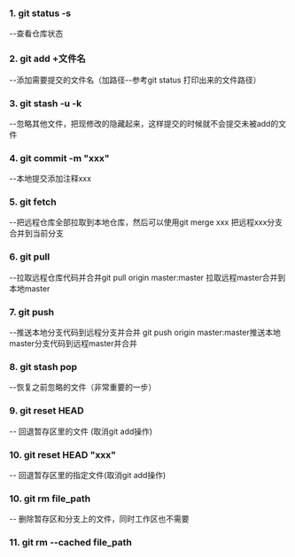 ### 1. git status -s
--查看仓库状态

### 2. git add +文件名
--添加需要提交的文件名（加路径--参考git status 打印出来的文件路径）

### 3. git stash -u -k
--忽略其他文件，把现修改的隐藏起来，这样提交的时候就不会提交未被add的文件

### 4. git commit -m "xxx"
--本地提交添加注释xxx

### 5. git fetch 
--把远程仓库全部拉取到本地仓库，然后可以使用git merge xxx 把远程xxx分支合并到当前分支

### 6. git pull
--拉取远程仓库代码并合并git pull origin master:master 拉取远程master合并到本地master

### 7. git push
--推送本地分支代码到远程分支并合并 git push origin master:master推送本地master分支代码到远程master并合并

### 8. git stash pop
--恢复之前忽略的文件（非常重要的一步）

### 9. git reset HEAD
-- 回退暂存区里的文件 (取消git add操作)

### 10. git reset HEAD "xxx"
-- 回退暂存区里的指定文件(取消git add操作)

### 10. git rm file_path
-- 删除暂存区和分支上的文件，同时工作区也不需要

### 11. git rm --cached file_path

